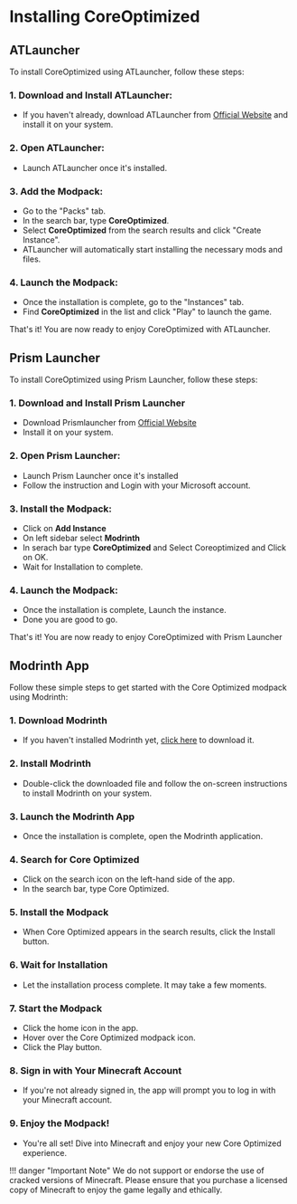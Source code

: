 # Installing CoreOptimized

## ATLauncher

To install CoreOptimized using ATLauncher, follow these steps:

### 1. Download and Install ATLauncher:
   - If you haven't already, download ATLauncher from [Official Website](https://atlauncher.com/downloads) and install it on your system.

### 2. Open ATLauncher: 
   - Launch ATLauncher once it's installed.

### 3. Add the Modpack:

   - Go to the "Packs" tab.
   - In the search bar, type **CoreOptimized**.
   - Select **CoreOptimized** from the search results and click "Create Instance".
   - ATLauncher will automatically start installing the necessary mods and files.

### 4. Launch the Modpack:

   - Once the installation is complete, go to the "Instances" tab.
   - Find **CoreOptimized** in the list and click "Play" to launch the game.

That's it! You are now ready to enjoy CoreOptimized with ATLauncher.

## Prism Launcher

To install CoreOptimized using Prism Launcher, follow these steps:

### 1. Download and Install Prism Launcher
   - Download Prismlauncher from [Official Website](https://prismlauncher.org/)
   - Install it on your system.

### 2. Open Prism Launcher:
   - Launch Prism Launcher once it's installed
   - Follow the instruction and Login with your Microsoft account.

### 3. Install the Modpack:
   - Click on **Add Instance**
   - On left sidebar select **Modrinth**
   - In serach bar type **CoreOptimized** and Select Coreoptimized and Click on OK.
   - Wait for Installation to complete.

### 4. Launch the Modpack:
   - Once the installation is complete, Launch the instance.
   - Done you are good to go.

That's it! You are now ready to enjoy CoreOptimized with Prism Launcher

## Modrinth App

Follow these simple steps to get started with the Core Optimized modpack using Modrinth:

### 1. Download Modrinth
   - If you haven't installed Modrinth yet, [click here](https://modrinth.com/app) to download it.

### 2. Install Modrinth
   - Double-click the downloaded file and follow the on-screen instructions to install Modrinth on your system.

### 3. Launch the Modrinth App
   - Once the installation is complete, open the Modrinth application.

### 4. Search for Core Optimized
   - Click on the search icon on the left-hand side of the app.
   - In the search bar, type Core Optimized.

### 5. Install the Modpack
   - When Core Optimized appears in the search results, click the Install button.

### 6. Wait for Installation
   - Let the installation process complete. It may take a few moments.

### 7. Start the Modpack

   - Click the home icon in the app.
   - Hover over the Core Optimized modpack icon.
   - Click the Play button.
### 8. Sign in with Your Minecraft Account
   - If you're not already signed in, the app will prompt you to log in with your Minecraft account.

### 9. Enjoy the Modpack!
   - You're all set! Dive into Minecraft and enjoy your new Core Optimized experience.

!!! danger "Important Note"
      We do not support or endorse the use of cracked versions of Minecraft. Please ensure that you purchase a licensed copy of Minecraft to enjoy the game legally and ethically.